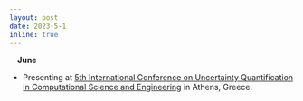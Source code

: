 ```yaml
---
layout: post
date: 2023-5-1
inline: true
---
```

&emsp;**June**
- Presenting at <a href="https://2023.uncecomp.org/">5th International Conference on Uncertainty Quantification in Computational Science and Engineering</a> in Athens, Greece.
